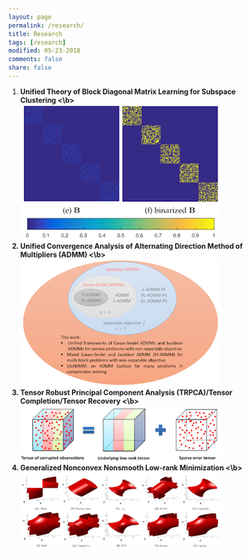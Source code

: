 ```yaml
---
layout: page
permalink: /research/
title: Research
tags: [research]
modified: 05-23-2018
comments: false
share: false
---
```



<ol>
  <li><b> Unified Theory of Block Diagonal Matrix Learning for Subspace Clustering <\b></li>

  <img src="../images/fig_blockdiagonal.png">
  
  <li><b> Unified Convergence Analysis of Alternating Direction Method of Multipliers (ADMM) <\b></li>
  
  <img src="../images/fig_admm.png">
  
  <li><b> Tensor Robust Principal Component Analysis (TRPCA)/Tensor Completion/Tensor Recovery <\b></li>
  
  <img src="../images/fig_trpca.png">
  
  <li><b> Generalized Nonconvex Nonsmooth Low-rank Minimization <\b></li>
  
  <img src="../images/fig_nonconvexrank.png">

</ol>

